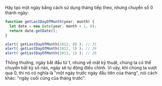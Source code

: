 Hãy tạo một ngày bằng cách sử dụng tháng tiếp theo, nhưng chuyển số 0 thành ngày:
```js run demo
function getLastDayOfMonth(year, month) {
  let date = new Date(year, month + 1, 0);
  return date.getDate();
}

alert( getLastDayOfMonth(2012, 0) ); // 31
alert( getLastDayOfMonth(2012, 1) ); // 29
alert( getLastDayOfMonth(2013, 1) ); // 28
```

Thông thường, ngày bắt đầu từ 1, nhưng về mặt kỹ thuật, chúng ta có thể chuyển bất kỳ số nào, ngày sẽ tự động điều chỉnh. Vì vậy, khi chúng ta vượt qua 0, thì nó có nghĩa là "một ngày trước ngày đầu tiên của tháng", nói cách khác: "ngày cuối cùng của tháng trước".
